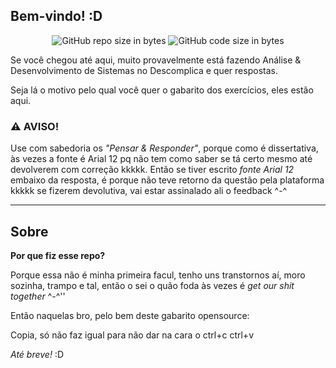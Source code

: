 ## Bem-vindo! :D

<p align="center">
  <img alt="GitHub repo size in bytes" src="https://img.shields.io/github/repo-size/tocrossbridge/descomplica-ads?color=pink">

  <img alt="GitHub code size in bytes" src="https://img.shields.io/github/last-commit/tocrossbridge/descomplica-ads">
</p>

Se você chegou até aqui, muito provavelmente está fazendo Análise & Desenvolvimento de Sistemas no Descomplica e quer respostas.

Seja lá o motivo pelo qual você quer o gabarito dos exercícios, eles estão aqui.


### ⚠️ **AVISO!**

Use com sabedoria os *"Pensar & Responder"*, porque como é dissertativa, às vezes a fonte é Arial 12 pq não tem como saber se tá certo mesmo até devolverem com correção kkkkk. Então se tiver escrito *fonte Arial 12* embaixo da resposta, é porque não teve retorno da questão pela plataforma kkkkk se fizerem devolutiva, vai estar assinalado ali o feedback ^-^

---

## Sobre

**Por que fiz esse repo?**

Porque essa não é minha primeira facul, tenho uns transtornos aí, moro sozinha, trampo e tal, então o sei o quão foda às vezes é _get our shit together_ ^-^''

Então naquelas bro, pelo bem deste gabarito opensource:

Copia, só não faz igual para não dar na cara o ctrl+c ctrl+v

_Até breve!_ :D